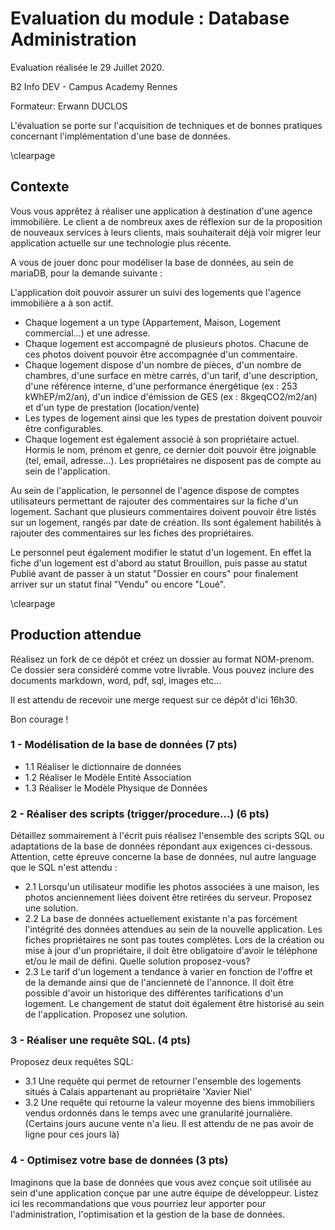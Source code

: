 # Evaluation du module : Database Administration
Evaluation réalisée le 29 Juillet 2020.

B2 Info DEV - Campus Academy Rennes

Formateur: Erwann DUCLOS

L'évaluation se porte sur l'acquisition de techniques et de bonnes pratiques concernant l'implémentation d'une base de données.

\clearpage
## Contexte

Vous vous apprêtez à réaliser une application à destination d'une agence immobilière.
Le client a de nombreux axes de réflexion sur de la proposition de nouveaux services à leurs clients,  mais souhaiterait déjà voir migrer leur application actuelle sur une technologie plus récente. 

A vous de jouer donc pour modéliser la base de données, au sein de mariaDB, pour la demande suivante :

L'application doit pouvoir assurer un suivi des logements que l'agence immobilière a à son actif. 

* Chaque logement a un type (Appartement, Maison, Logement commercial...) et une adresse.
* Chaque logement est accompagné de plusieurs photos. Chacune de ces photos doivent pouvoir être accompagnée d'un commentaire. 
* Chaque logement dispose d'un nombre de pièces, d'un nombre de chambres, d'une surface en mètre carrés, d'un tarif, d'une description, d'une référence interne, d'une performance énergétique (ex : 253 kWhEP/m2/an), d'un indice d'émission de GES (ex : 8kgeqCO2/m2/an) et d'un type de prestation (location/vente)
* Les types de logement ainsi que les types de prestation doivent pouvoir être configurables.
* Chaque logement est également associé à son propriétaire actuel. Hormis le nom, prénom et genre, ce dernier doit pouvoir être joignable (tel, email, adresse...). Les propriétaires ne disposent pas de compte au sein de l'application.

Au sein de l'application, le personnel de l'agence dispose de comptes utilisateurs permettant de rajouter des commentaires sur la fiche d'un logement. Sachant que plusieurs commentaires doivent pouvoir être listés sur un logement, rangés par date de création.
Ils sont également habilités à rajouter des commentaires sur les fiches des propriétaires.

Le personnel peut également modifier le statut d'un logement. En effet la fiche d'un logement est d'abord au statut Brouillon, puis passe au statut Publié avant de passer à un statut "Dossier en cours" pour finalement arriver sur un statut final "Vendu" ou encore "Loué".

\clearpage
## Production attendue

Réalisez un fork de ce dépôt et créez un dossier au format NOM-prenom. Ce dossier sera considéré comme votre livrable. Vous pouvez inclure des documents markdown, word, pdf, sql, images etc...

Il est attendu de recevoir une merge request sur ce dépôt d'ici 16h30. 

Bon courage !

### 1 - Modélisation de la base de données (7 pts)

 - 1.1 Réaliser le dictionnaire de données
 - 1.2 Réaliser le Modèle Entité Association
 - 1.3 Réaliser le Modèle Physique de Données

### 2 - Réaliser des scripts (trigger/procedure...) (6 pts)

Détaillez sommairement à l'écrit puis réalisez l'ensemble des scripts SQL ou adaptations de la base de données répondant aux exigences ci-dessous. Attention, cette épreuve concerne la base de données, nul autre language que le SQL n'est attendu : 

 - 2.1 Lorsqu'un utilisateur modifie les photos associées à une maison, les photos anciennement liées doivent être retirées du serveur. Proposez une solution.
 - 2.2 La base de données actuellement existante n'a pas forcément l'intégrité des données attendues au sein de la nouvelle application. Les fiches propriétaires ne sont pas toutes complètes. Lors de la création ou mise à jour d'un propriétaire, il doit être obligatoire d'avoir le téléphone et/ou le mail de défini. Quelle solution proposez-vous?
 - 2.3 Le tarif d'un logement a tendance à varier en fonction de l'offre et de la demande ainsi que de l'ancienneté de l'annonce. Il doit être possible d'avoir un historique des différentes tarifications d'un logement. Le changement de statut doit également être historisé au sein de l'application. Proposez une solution.

### 3 - Réaliser une requête SQL. (4 pts)

Proposez deux requêtes SQL:

- 3.1 Une requête qui permet de retourner l'ensemble des logements situés à Calais appartenant au propriétaire 'Xavier Niel'
- 3.2 Une requête qui retourne la valeur moyenne des biens immobiliers vendus ordonnés dans le temps avec une granularité journalière. (Certains jours aucune vente n'a lieu. Il est attendu de ne pas avoir de ligne pour ces jours là)

### 4 - Optimisez votre base de données (3 pts)

Imaginons que la base de données que vous avez conçue soit utilisée au sein d'une application conçue par une autre équipe de développeur.
Listez ici les recommandations que vous pourriez leur apporter pour l'administration, l'optimisation et la gestion de la base de données.
 
